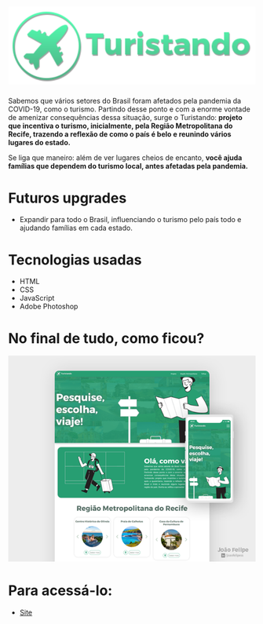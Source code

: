 # ![Logo Turistando](https://github.com/felipinas/projeto-turistando/blob/master/imagens/logofooter.svg) 

Sabemos que vários setores do Brasil foram afetados pela pandemia da COVID-19, como o turismo. Partindo desse ponto e com a enorme vontade de amenizar consequências dessa situação, surge o Turistando: **projeto que incentiva o turismo, inicialmente, pela Região Metropolitana do Recife, trazendo a reflexão de como o país é belo e reunindo vários lugares do estado.**

Se liga que maneiro: além de ver lugares cheios de encanto, **você ajuda famílias que dependem do turismo local, antes afetadas pela pandemia.**

# Futuros upgrades

* Expandir para todo o Brasil, influenciando o turismo pelo país todo e ajudando famílias em cada estado.

# Tecnologias usadas

* HTML
* CSS
* JavaScript
* Adobe Photoshop

# No final de tudo, como ficou?

![Turistando](https://github.com/felipinas/projeto-turistando/blob/master/imagens/Apresenta%C3%A7%C3%A3o.png)

# Para acessá-lo:

* [Site](https://felipinas.github.io/turistando/)
